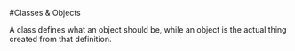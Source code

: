 #Classes & Objects

A class defines what an object should be, while an object is the actual thing created from that definition.
